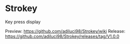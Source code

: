 # Strokey
Key press display

Preview: https://github.com/adiluci98/Strokey/wiki
Release: https://github.com/adiluci98/Strokey/releases/tag/V1.0.0
